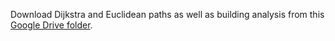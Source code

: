 Download Dijkstra and Euclidean paths as well as building analysis from this [Google Drive folder](https://drive.google.com/drive/folders/17QxebYIljkiOmROxS27JES_HVbbSz0Ji?usp=drive_link).
